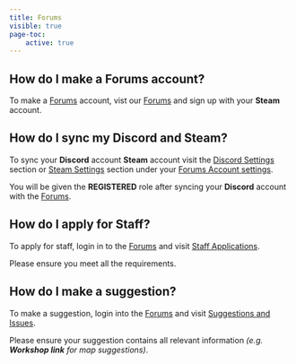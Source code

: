```yaml
---
title: Forums
visible: true
page-toc:
    active: true
---
```


## How do I make a Forums account?
To make a <a href="https://kzg.gg/forum" target="_blank">Forums</a> account, vist our <a href="https://kzg.gg/forum" target="_blank">Forums</a> and sign up with your **Steam** account.

## How do I sync my Discord and Steam?
To sync your **Discord** account **Steam** account visit the <a href="https://kzg.gg/forum/settings/login/?service=16" target="_blank">Discord Settings</a> section or <a href="https://kzg.gg/forum/settings/login/?service=16" target="_blank">Steam Settings</a> section under your <a href="https://kzg.gg/forum/settings/" target="_blank">Forums Account settings</a>.

You will be given the **REGISTERED** role after syncing your **Discord** account with the <a href="https://kzg.gg/forum" target="_blank">Forums</a>.

## How do I apply for Staff?
To apply for staff, login in to the <a href="https://kzg.gg/forum" target="_blank">Forums</a> and visit <a href="https://kzg.gg/forum/forms/27-staff-application/" target="_blank">Staff Applications</a>.

Please ensure you meet all the requirements.

## How do I make a suggestion?
To make a suggestion, login into the <a href="https://kzg.gg/forum" target="_blank">Forums</a> and visit <a href="#" target="_blank">Suggestions and Issues</a>.

Please ensure your suggestion contains all relevant information *(e.g.* ***Workshop link*** *for map suggestions)*.